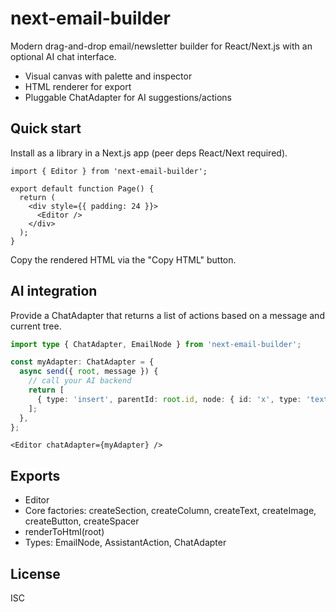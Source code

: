 # next-email-builder

Modern drag-and-drop email/newsletter builder for React/Next.js with an optional AI chat interface.

- Visual canvas with palette and inspector
- HTML renderer for export
- Pluggable ChatAdapter for AI suggestions/actions

## Quick start

Install as a library in a Next.js app (peer deps React/Next required).

```tsx
import { Editor } from 'next-email-builder';

export default function Page() {
  return (
    <div style={{ padding: 24 }}>
      <Editor />
    </div>
  );
}
```

Copy the rendered HTML via the "Copy HTML" button.

## AI integration

Provide a ChatAdapter that returns a list of actions based on a message and current tree.

```ts
import type { ChatAdapter, EmailNode } from 'next-email-builder';

const myAdapter: ChatAdapter = {
  async send({ root, message }) {
    // call your AI backend
    return [
      { type: 'insert', parentId: root.id, node: { id: 'x', type: 'text', props: { content: 'From AI' } } },
    ];
  },
};
```

```tsx
<Editor chatAdapter={myAdapter} />
```

## Exports

- Editor
- Core factories: createSection, createColumn, createText, createImage, createButton, createSpacer
- renderToHtml(root)
- Types: EmailNode, AssistantAction, ChatAdapter

## License

ISC